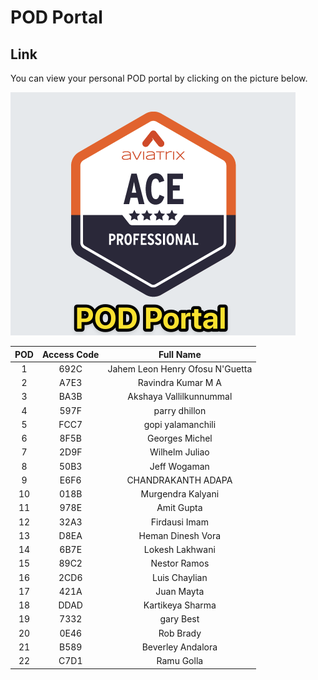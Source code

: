 # POD Portal

## Link
You can view your personal POD portal by clicking on the picture below. 

<a href="https://portal.ace.aviatrixlab.com/" target="_blank">

![My image](images/pod.png)

</a>

| **POD** | **Access Code** |          **Full Name**          |
|:-------:|:----------------:|:-------------------------------:|
|    1    |       692C       | Jahem Leon Henry Ofosu N'Guetta |
|    2    |       A7E3       |        Ravindra Kumar M A       |
|    3    |       BA3B       |     Akshaya Vallilkunnummal     |
|    4    |       597F       |          parry dhillon          |
|    5    |       FCC7       |        gopi yalamanchili        |
|    6    |       8F5B       |          Georges Michel         |
|    7    |       2D9F       |          Wilhelm Juliao         |
|    8    |       50B3       |           Jeff Wogaman          |
|    9    |       E6F6       |        CHANDRAKANTH ADAPA       |
|    10   |       018B       |        Murgendra Kalyani        |
|    11   |       978E       |            Amit Gupta           |
|    12   |       32A3       |          Firdausi Imam          |
|    13   |       D8EA       |        Heman Dinesh Vora        |
|    14   |       6B7E       |         Lokesh Lakhwani         |
|    15   |       89C2       |           Nestor Ramos          |
|    16   |       2CD6       |          Luis Chaylian          |
|    17   |       421A       |            Juan Mayta           |
|    18   |       DDAD       |         Kartikeya Sharma        |
|    19   |       7332       |            gary Best            |
|    20   |       0E46       |            Rob Brady            |
|    21   |       B589       |        Beverley Andalora        |
|    22   |       C7D1       |            Ramu Golla           |
